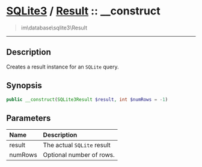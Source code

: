 # [SQLite3](sqlite.md) / [Result](sqlite-Result.md) :: __construct
 > im\database\sqlite3\Result
____

## Description
Creates a result instance for an `SQLite` query.

## Synopsis
```php
public __construct(SQLite3Result $result, int $numRows = -1)
```

## Parameters
| Name | Description |
| :--- | :---------- |
| result | The actual `SQLite` result |
| numRows | Optional number of rows.  |
